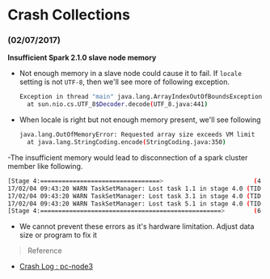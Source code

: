 # Crash Collections


### (02/07/2017)

**Insufficient Spark 2.1.0 slave node memory**

- Not enough memory in a slave node could cause it to fail. If `locale` setting is not `UTF-8`, then we'll see more of following exception.

  ```sh
  Exception in thread "main" java.lang.ArrayIndexOutOfBoundsException: 0
    at sun.nio.cs.UTF_8$Decoder.decode(UTF_8.java:441)
  ```
- When locale is right but not enough memory present, we'll see following

  ```sh
  java.lang.OutOfMemoryError: Requested array size exceeds VM limit
    at java.lang.StringCoding.encode(StringCoding.java:350)
  ```
-The insufficient memory would lead to disconnection of a spark cluster member like following.

  ```sh
  [Stage 4:=================================>                         (4 + 3) / 7]17/02/04 09:43:20 ERROR TaskSchedulerImpl: Lost executor 2 on 172.16.128.3: Remote RPC   client disassociated. Likely due to containers exceeding thresholds, or network issues. Check driver logs for WARN messages.
  17/02/04 09:43:20 WARN TaskSetManager: Lost task 1.1 in stage 4.0 (TID 14, 172.16.128.3, executor 2): ExecutorLostFailure (executor 2 exited caused by one of the   running tasks) Reason: Remote RPC client disassociated. Likely due to containers exceeding thresholds, or network issues. Check driver logs for WARN messages.
  17/02/04 09:43:20 WARN TaskSetManager: Lost task 3.1 in stage 4.0 (TID 13, 172.16.128.3, executor 2): ExecutorLostFailure (executor 2 exited caused by one of the   running tasks) Reason: Remote RPC client disassociated. Likely due to containers exceeding thresholds, or network issues. Check driver logs for WARN messages.
  17/02/04 09:43:20 WARN TaskSetManager: Lost task 5.1 in stage 4.0 (TID 15, 172.16.128.3, executor 2): ExecutorLostFailure (executor 2 exited caused by one of the   running tasks) Reason: Remote RPC client disassociated. Likely due to containers exceeding thresholds, or network issues. Check driver logs for WARN messages.
  [Stage 4:==================================================>        (6 + 1) / 7][I 09:43:37.896 NotebookApp] Saving file at /Untitled3.ipynb
  ```
- We cannot prevent these errors as it's hardware limitation. Adjust data size or program to fix it

> Reference

- [Crash Log : pc-node3](pc-node3.spark.logs-2017-02-07.zip)  
 